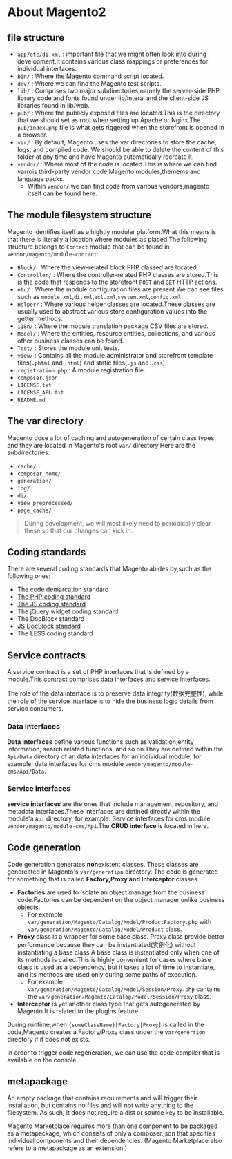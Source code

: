 # About Magento2

## file structure
* `app/etc/di.xml` : important file that we might often look into during development.It contains various class mappings or preferences for individual interfaces.
* `bin/` : Where the Magento command script located.
* `dev/` : Where we can find the Magento test scripts.
* `lib/` : Comprises two major subdirectories,namely the server-side PHP library code and fonts found under lib/interal and the client-side JS libraries found in lib/web.	
* `pub/` : Where the publicly exposed files are located.This is the directory that we should set as root when setting up Apache or Nginx.The `pub/index.php` file is what gets riggered when the storefront is opened in a browser.
* `var/` : By default, Magento uses the var directories to store the cache, logs, and compiled code. We should be able to delete the content of this folder at any time and have Magento automatically recreate it.
* `vendor/` : Where most of the code is located.This is where we can find varrois third-party vendor code,Magento modules,themems and language packs.
	* Within `vendor/` we can find code from various vendors,magento itself can be found here.

## The module filesystem structure
Magento identifies itself as a hightly modular platform.What this means is that there is literally a location where modules as placed.The following structure belongs to `Contact` module that can be found in `vendor/magento/module-contact`:

* `Block/` : Where the view-related block PHP classed are located.
* `Controller/` : Where the controller-related PHP classes are stored.This is the code that responds to the storefront `POST` and `GET` HTTP actions.
* `etc/` : Where the module configuration files are present.We can see files such as `module.xml`,`di.xml`,`acl.xml`,`system.xml`,`config.xml`.
* `Helper/` : Where various helper classes are located.These classes are usually used to abstract various store configuration values into the getter methods.
* `i18n/` : Where the module translation package CSV files are stored.
* `Model/` : Where the entities, resource entities, collections, and various other business classes can be found.
* `Test/` : Stores the module unit tests.
* `view/` : Contains all the module administrator and storefront template files(`.phtml` and `.html`) and static files(`.js` and `.css`).
* `registration.php` : A module registration file.
* `composer.json`
* `LICENSE.txt`
* `LICENSE_AFL.txt`
* `README.md`

## The var directory
Magento dose a lot of caching and autogeneration of certain class types and they are located in Magento's root `var/` directory.Here are the subdirectories:

* `cache/`
* `composer_home/`
* `generation/`
* `log/`
* `di/`
* `view_preprocessed/`
* `page_cache/`

> During development, we will most likely need to periodically clear these so that our changes can kick in.



## Coding standards
There are several coding standards that Magento abides by,such as the following ones:

* The code demarcation standard
* [The PHP coding standard](http://www.php-fig.org)
* [The JS coding standard](https://www.google.github.io/styleguide/javascriptguide.xml)
* The jQuery widget coding standard
* The DocBlock standard
* [JS DocBlock standard](http:usejsdoc.org)
* The LESS coding standard



## Service contracts
A service contract is a set of PHP interfaces that is defined by a module.This contract comprises data interfaces and service interfaces.

The role of the data interface is to preserve data integrity(数据完整性), while the role of the service interface is to hide the business logic details from service consumers.
### Data interfaces
**Data interfaces** define various functions,such as validation,entity information, search related functions, and so on.They are defined within the `Api/Data` directory of an data interfaces for an individual module, for example: data interfaces for cms module `vendor/magento/module-cms/Api/Data`.
### Service interfaces
**service interfaces** are the ones that include management, repository, and metadata interfaces.These interfaces are defined directly within the module'a `Api` directory, for example: Service interfaces for cms module `vendor/magento/module-cms/Api`.The **CRUD interface** is located in here.



## Code generation
Code generation generates **non**existent classes. These classes are genereated in Magento's `var/generation` directory. The code is generated for something that is called **Factory,Proxy and Interceptor** classes.

* **Factories** are used to isolate an object manage from the business code.Factories can be dependent on the object manager,unlike business objects.
	* For example `var/generation/Magento/Catalog/Model/ProductFactory.php` with `var/generation/Magento/Catalog/Model/Product` class.
* **Proxy** class is a wrapper for some base class. Proxy class provide better performance because they can be instantiated(实例化) without instantiating a base class.A base class is instantiated only when one of its methods is called.This is highly convenient for cases where base class is used as a dependency, but it takes a lot of time to instantiate, and its methods are used only during some paths of execution.
	* For example `var/generation/Magento/Catalog/Model/Session/Proxy.php` cantains the `var/generation/Magento/Catalog/Model/Session/Proxy` class.
* **Interceptor** is yet another class type that gets autogenerated by Magento.It is related to the plugins feature.

During runtime,when `{someClassName}[Factory|Proxy]` is called in the code,Magento creates a Factory/Proxy class under the `var/genertion` directory if it does not exists.

In order to trigger code regeneration, we can use the code compiler that is available on the console.



## metapackage
An empty package that contains requirements and will trigger their installation, but contains no files and will not write anything to the filesystem. As such, it does not require a dist or source key to be installable.

Magento Marketplace requires more than one component to be packaged as a metapackage, which consists of only a composer.json that specifies individual components and their dependencies. (Magento Marketplace also refers to a metapackage as an extension.)
